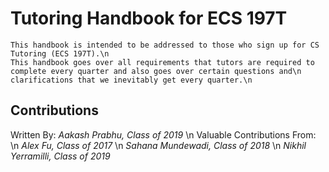 # Tutoring Handbook for ECS 197T
    This handbook is intended to be addressed to those who sign up for CS Tutoring (ECS 197T).\n
    This handbook goes over all requirements that tutors are required to complete every quarter and also goes over certain questions and\n clarifications that we inevitably get every quarter.\n
## Contributions
   Written By: *Aakash Prabhu, Class of 2019* \n
   Valuable Contributions From: \n
      *Alex Fu, Class of 2017* \n
      *Sahana Mundewadi, Class of 2018* \n
      *Nikhil Yerramilli, Class of 2019*
